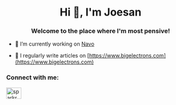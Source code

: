 <h1 align="center">Hi 👋, I'm Joesan</h1>
<h3 align="center">Welcome to the place where I'm most pensive!</h3>

- 🔭 I’m currently working on [Navo](https://navo-org.github.io/navo-docs/)

- 📝 I regularly write articles on [https://www.bigelectrons.com](https://www.bigelectrons.com)

<h3 align="left">Connect with me:</h3>
<p align="left">
<a href="https://stackoverflow.com/users/3102968/sparkr" target="blank"><img align="center" src="https://cdn.jsdelivr.net/npm/simple-icons@3.0.1/icons/stackoverflow.svg" alt="sparkr" height="30" width="40" /></a>
</p>
